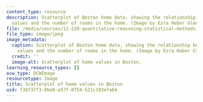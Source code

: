 ```yaml
---
content_type: resource
description: Scatterplot of Boston home data, showing the relationship between home
  values and the number of rooms in the home. (Image by Ezra Haber Glenn.)
file: /media/courses/11-220-quantitative-reasoning-statistical-methods-for-planners-i-spring-2009/f38737f38be8a57f0754521c103efa64_11-220s09.jpg
file_type: image/jpeg
image_metadata:
  caption: Scatterplot of Boston home data, showing the relationship between home
    values and the number of rooms in the home. (Image by Ezra Haber Glenn.)
  credit: ''
  image-alt: Scatterplot of home values in Boston.
learning_resource_types: []
ocw_type: OCWImage
resourcetype: Image
title: Scatterplot of home values in Boston
uid: f38737f3-8be8-a57f-0754-521c103efa64
---
```

